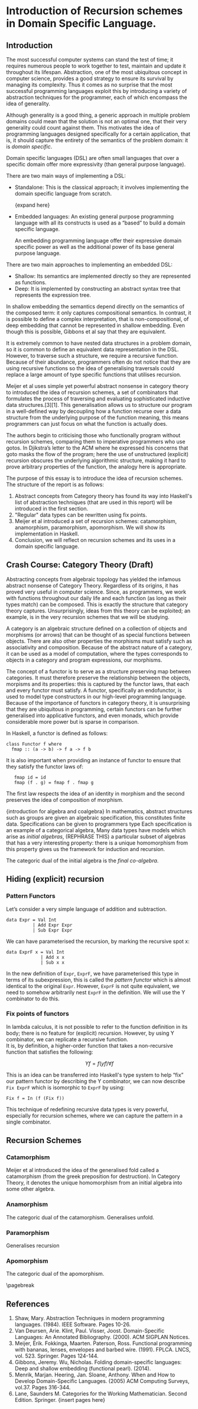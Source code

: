 # Introduction of Recursion schemes in Domain Specific Language.

## Introduction
The most successful computer systems can stand the test of time;
it requires numerous people to work together to test, maintain and update it throughout its lifespan.
Abstraction,
one of the most ubiquitous concept in computer science,
provides a good strategy to ensure its survival by managing its complexity.
Thus it comes as no surprise that the most successful programming languages exploit this
by introducing a variety of abstraction techniques for the programmer,
each of which encompass the idea of generality.  

Although generality is a good thing,
a generic approach in multiple problem domains could mean that the solution is not an optimal one,
that their very generality could count against them.
This motivates the idea of programming languages designed specifically for a certain application,
that is,
it should capture the entirety of the semantics of the problem domain:
it is _domain specific_.

Domain specific languages (DSL) are often small languages that over a specific domain offer more expressivity (than general purpose language). 

There are two main ways of implementing a DSL: 

* Standalone: This is the classical approach; it involves implementing the domain specific language from scratch.

  {expand here}

* Embedded languages: An existing general purpose programming language with all its constructs is used as a “based” to build a domain specific language.

  An embedding programming language offer their expressive domain specific power as well as the additional power of its base general purpose language.

There are two main approaches to implementing an embedded DSL:

* Shallow: Its semantics are implemented directly so they are represented as functions. 
* Deep: It is implemented by constructing an abstract syntax tree that represents the expression tree.

In shallow embedding the semantics depend directly on the semantics of the composed term:
it only captures compositional semantics.
In contrast,
it is possible to define a complex interpretation,
that is non-compositional,
of deep embedding that cannot be represented in shallow embedding.
Even though this is possible, Gibbons et al say that they are equivalent.

It is extremely common to have nested data structures in a problem domain,
so it is common to define an equivalent data representation in the DSL.
However,
to traverse such a structure,
we require a recursive function.
Because of their abundance,
programmers often do not notice that they are using recursive functions so the idea of generalising traversals could replace a large amount of type specific functions that utilises recursion.

Meijer et al uses simple yet powerful abstract nonsense in category theory to introduced the idea of recursion schemes,
a set of combinators that formulates the process of traversing and evaluating sophisticated inductive data structures.[3][1].
This generalisation allows us to structure our program in a well-defined way by decoupling how a function recurse over a data structure from the underlying purpose of the function meaning,
this means programmers can just focus on what the function is actually does.

The authors begin to criticising those who functionally program without recursion schemes,
comparing them to imperative programmers who use gotos.
In Djikstra’s letter to the ACM where he expressed his concerns that goto masks the flow of the program;
here the use of unstructured (explicit) recursion obscures the underlying algorithmic structure,
making it hard to prove arbitrary properties of the function,
the analogy here is appropriate.

The purpose of this essay is to introduce the idea of recursion schemes.
The structure of the report is as follows:

1. Abstract concepts from Category theory has found its way into Haskell's list of abstraction techniques (that are used in this report) will be introduced in the first section.
2. "Regular" data types can be rewritten using fix points.
3. Meijer et al introduced a set of recursion schemes: catamorphism, anamorphism, paramorphism, apomorphism. We will show its implementation in Haskell.
4. Conclusion, we will reflect on recursion schemes and its uses in a domain specific language.

## Crash Course: Category Theory (Draft)
Abstracting concepts from algebraic topology has yielded the infamous abstract nonsense of Category Theory.
Regardless of its origins, it has proved very useful in computer science.
Since, as programmers, we work with functions throughout our daily life and each function (as long as their types match) can be composed.
This is exactly the structure that category theory captures.
Unsurprisingly, ideas from this theory can be exploited;
an example, is in the very recursion schemes that we will be studying.

A category is an algebraic structure defined on a collection of objects and morphisms (or arrows)
that can be thought of as special functions between objects.
There are also other properties the morphisms must satisfy such as associativity and composition.
Because of the abstract nature of a category,
it can be used as a model of computation,
where the types corresponds to objects in a category and program expressions, our morphisms.

The concept of a functor is to serve as a structure preserving map between categories.
It must therefore preserve the relationship between the objects,
morpisms and its properties:
this is captured by the functor laws,
that each and every functor must satisfy.
A functor, specifically an endofunctor,
is used to model type constructors in our high-level programming language.
Because of the importance of functors in category theory,
it is unsurprising that they are ubiquitous in programming,
certain functors can be further generalised into applicative functors,
and even monads,
which provide considerable more power but is sparse in comparison.

In Haskell,
a functor is defined as follows:

```
class Functor f where
  fmap :: (a -> b) -> f a -> f b
```

It is also important when providing an instance of functor to ensure that they satisfy the functor laws of:

```
   fmap id = id
   fmap (f . g) = fmap f . fmap g
```

The first law respects the idea of an identity in morphism
and the second preserves the idea of composition of morphism.

{introduction for algebra and coalgebra} 
In mathematics, abstract structures such as groups are given an algebraic specification, this constitutes finite data.
Specifications can be given to programmers type
Each specification is an example of a categorical algebra,
Many data types have models which arise as _initial algebras_, (REPHRASE THIS)
a particular subset of algebras that has a very interesting property:
there is a unique homomorphism from 
this property gives us the framework for induction and recursion.

The categoric dual of the initial algebra is the _final co-algebra_.


## Hiding (explicit) recursion
### Pattern Functors
Let’s consider a very simple language of addition and subtraction.

```
data Expr = Val Int
          | Add Expr Expr
          | Sub Expr Expr
```

We can have parameterised the recursion, by marking the recursive spot x:

```
data ExprF x = Val Int
             | Add x x
             | Sub x x
```
 
In the new definition of `Expr`, `ExprF`,
we have parameterised this type in terms of its subexpression,
this is called the _pattern functor_ which is almost identical to the original `Expr`.
However, `ExprF` is not quite equivalent, we need to somehow arbitrarily nest `ExprF` in the definition.
We will use the Y combinator to do this.

### Fix points of functors

In lambda calculus, it is not possible to refer to the function definition in its body; there is no feature for (explicit) recursion.
However,
by using Y combinator,
we can replicate a recursive function.  
It is, by definition, a higher-order function that takes a non-recursive function that satisfies the following:

$$Y f = f (y  f) \forall f$$

This is an idea can be transferred into Haskell's type system to help “fix” our pattern functor by describing the Y combinator,
we can now describe `Fix ExprF` which is isomorphic to `ExprF` by using:

```
Fix f = In (f (Fix f))
```

This technique of redefining recursive data types is very powerful,
especially for recursion schemes, where we can capture the pattern in a single combinator.

## Recursion Schemes

### Catamorphism
Meijer et al introduced the idea of the generalised fold called a catamorphism (from the greek preposition for destruction).
In Category Theory, it denotes the unique homomorphism from an initial algebra into some other algebra.

### Anamorphism
The categoric dual of the catamorphism. Generalises unfold.

### Paramorphism
Generalises recursion

### Apomorphism
The categoric dual of the apomorphism.

\pagebreak

## References
1. Shaw, Mary. Abstraction Techniques in modern programming languages. (1984). IEEE Software. Pages 10-26.
2. Van Deursen, Arie. Klint, Paul. Visser, Joost. Domain-Specific Languages: An Annotated Bibliography. (2000). ACM SIGPLAN Notices.
3.  Meijer, Erik. Fokkinga, Maarten. Paterson, Ross. Functional programming with bananas, lenses, envelopes and barbed wire. (1991). FPLCA. LNCS, vol. 523. Springer. Pages 124-144.
4. Gibbons, Jeremy. Wu, Nicholas. Folding domain-specific languages: Deep and shallow embedding (functional pearl). (2014).
5. Menrik, Marjan. Heering, Jan. Sloane, Anthony. When and How to Develop Domain-Specific Languages. (2005) ACM Computing Surveys, vol.37. Pages 316-344.
6. Lane, Saunders M. Categories for the Working Mathematician. Second Edition. Springer. {insert pages here}

